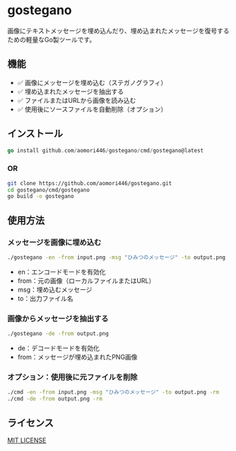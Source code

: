 # gostegano 

画像にテキストメッセージを埋め込んだり、埋め込まれたメッセージを復号するための軽量なGo製ツールです。

## 機能

- ✅ 画像にメッセージを埋め込む（ステガノグラフィ）
- ✅ 埋め込まれたメッセージを抽出する
- ✅ ファイルまたはURLから画像を読み込む
- ✅ 使用後にソースファイルを自動削除（オプション）

## インストール

```go
go install github.com/aomori446/gostegano/cmd/gostegano@latest
```
### OR

```bash
git clone https://github.com/aomori446/gostegano.git
cd gostegano/cmd/gostegano
go build -o gostegano
```

## 使用方法

### メッセージを画像に埋め込む

```bash
./gostegano -en -from input.png -msg "ひみつのメッセージ" -to output.png
```
- en：エンコードモードを有効化
- from：元の画像（ローカルファイルまたはURL）
- msg：埋め込むメッセージ
- to：出力ファイル名

### 画像からメッセージを抽出する

```bash
./gostegano -de -from output.png
```

- de：デコードモードを有効化
- from：メッセージが埋め込まれたPNG画像

### オプション：使用後に元ファイルを削除
```bash
./cmd -en -from input.png -msg "ひみつのメッセージ" -to output.png -rm
./cmd -de -from output.png -rm
```

## ライセンス
[MIT LICENSE](https://github.com/aomori446/gostegano/blob/main/LICENSE)
